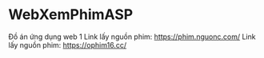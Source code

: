 # WebXemPhimASP
 Đồ án ứng dụng web 1
 Link lấy nguồn phim: https://phim.nguonc.com/ 
Link lấy nguồn phim: https://ophim16.cc/
